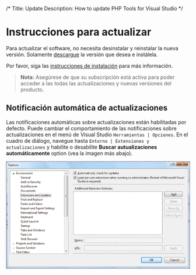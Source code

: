 /*
Title: Update
Description: How to update PHP Tools for Visual Studio
*/

# Instrucciones para actualizar

Para actualizar el software, no necesita desinstalar y reinstalar la nueva versión. Solamente [descargue](https://www.devsense.com/es/download) la versión que desea e instálela.

Por favor, siga las [instrucciones de instalación](https://docs.devsense.com/es/vs/installation) para más información.

> **Nota:** Asegúrese de que su subscripción está activa para poder acceder a las todas las actualizaciones y nuevas versiones del producto.


## Notificación automática de actualizaciones

Las notificaciones automáticas sobre actualizaciones están habilitadas por defecto. Puede cambiar el comportamiento de las notificaciones sobre actualizaciones en el menú de Visual Studio `Herramientas | Opciones`. 
En el cuadro de diálogo, navegue hasta `Entorno | Extensiones y actualizaciones` y habilite o desabilite **Buscar autualizaciones automáticamente** option (vea la imagen más abajo).

![Automatically check for updates](imgs/update-notifications-settings.png)
